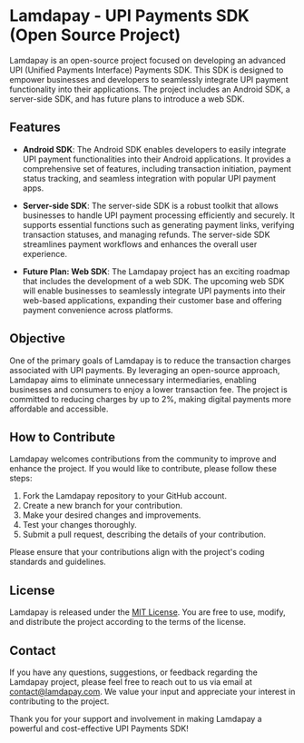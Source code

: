 # Lamdapay - UPI Payments SDK (Open Source Project)

Lamdapay is an open-source project focused on developing an advanced UPI (Unified Payments Interface) Payments SDK. This SDK is designed to empower businesses and developers to seamlessly integrate UPI payment functionality into their applications. The project includes an Android SDK, a server-side SDK, and has future plans to introduce a web SDK.

## Features

- **Android SDK**: The Android SDK enables developers to easily integrate UPI payment functionalities into their Android applications. It provides a comprehensive set of features, including transaction initiation, payment status tracking, and seamless integration with popular UPI payment apps.

- **Server-side SDK**: The server-side SDK is a robust toolkit that allows businesses to handle UPI payment processing efficiently and securely. It supports essential functions such as generating payment links, verifying transaction statuses, and managing refunds. The server-side SDK streamlines payment workflows and enhances the overall user experience.

- **Future Plan: Web SDK**: The Lamdapay project has an exciting roadmap that includes the development of a web SDK. The upcoming web SDK will enable businesses to seamlessly integrate UPI payments into their web-based applications, expanding their customer base and offering payment convenience across platforms.

## Objective

One of the primary goals of Lamdapay is to reduce the transaction charges associated with UPI payments. By leveraging an open-source approach, Lamdapay aims to eliminate unnecessary intermediaries, enabling businesses and consumers to enjoy a lower transaction fee. The project is committed to reducing charges by up to 2%, making digital payments more affordable and accessible.

## How to Contribute

Lamdapay welcomes contributions from the community to improve and enhance the project. If you would like to contribute, please follow these steps:

1. Fork the Lamdapay repository to your GitHub account.
2. Create a new branch for your contribution.
3. Make your desired changes and improvements.
4. Test your changes thoroughly.
5. Submit a pull request, describing the details of your contribution.

Please ensure that your contributions align with the project's coding standards and guidelines.

## License

Lamdapay is released under the [MIT License](https://opensource.org/licenses/MIT). You are free to use, modify, and distribute the project according to the terms of the license.

## Contact

If you have any questions, suggestions, or feedback regarding the Lamdapay project, please feel free to reach out to us via email at [contact@lamdapay.com](mailto:ankitprasad.119@gmail.com). We value your input and appreciate your interest in contributing to the project.

Thank you for your support and involvement in making Lamdapay a powerful and cost-effective UPI Payments SDK!
